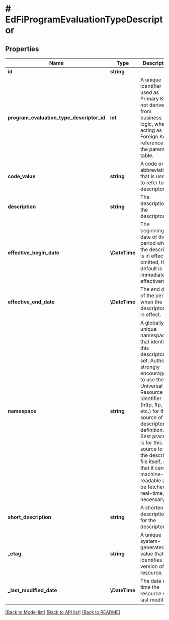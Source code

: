 # # EdFiProgramEvaluationTypeDescriptor

## Properties

Name | Type | Description | Notes
------------ | ------------- | ------------- | -------------
**id** | **string** |  | [optional]
**program_evaluation_type_descriptor_id** | **int** | A unique identifier used as Primary Key, not derived from business logic, when acting as Foreign Key, references the parent table. | [optional]
**code_value** | **string** | A code or abbreviation that is used to refer to the descriptor. |
**description** | **string** | The description of the descriptor. | [optional]
**effective_begin_date** | **\DateTime** | The beginning date of the period when the descriptor is in effect. If omitted, the default is immediate effectiveness. | [optional]
**effective_end_date** | **\DateTime** | The end date of the period when the descriptor is in effect. | [optional]
**namespace** | **string** | A globally unique namespace that identifies this descriptor set. Author is strongly encouraged to use the Universal Resource Identifier (http, ftp, file, etc.) for the source of the descriptor definition. Best practice is for this source to be the descriptor file itself, so that it can be machine-readable and be fetched in real-time, if necessary. |
**short_description** | **string** | A shortened description for the descriptor. |
**_etag** | **string** | A unique system-generated value that identifies the version of the resource. | [optional]
**_last_modified_date** | **\DateTime** | The date and time the resource was last modified. | [optional]

[[Back to Model list]](../../README.md#models) [[Back to API list]](../../README.md#endpoints) [[Back to README]](../../README.md)
